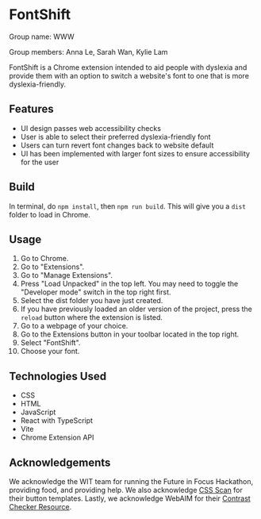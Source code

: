 # FontShift

Group name: WWW

Group members: Anna Le, Sarah Wan, Kylie Lam

FontShift is a Chrome extension intended to aid people with dyslexia and provide them with an option to switch a website's font to one that is more dyslexia-friendly.

## Features

- UI design passes web accessibility checks
- User is able to select their preferred dyslexia-friendly font
- Users can turn revert font changes back to website default
- UI has been implemented with larger font sizes to ensure accessibility for the user

## Build

In terminal, do `npm install`, then `npm run build`. This will give you a `dist` folder to load in Chrome.

## Usage

1. Go to Chrome.
2. Go to "Extensions".
3. Go to "Manage Extensions".
4. Press "Load Unpacked" in the top left. You may need to toggle the "Developer mode" switch in the top right first.
5. Select the dist folder you have just created.
6. If you have previously loaded an older version of the project, press the `reload` button where the extension is listed.
7. Go to a webpage of your choice.
8. Go to the Extensions button in your toolbar located in the top right.
9. Select "FontShift".
10. Choose your font.

## Technologies Used

- CSS
- HTML
- JavaScript
- React with TypeScript
- Vite
- Chrome Extension API

## Acknowledgements

We acknowledge the WIT team for running the Future in Focus Hackathon, providing food, and providing help. We also acknowledge [CSS Scan](https://getcssscan.com/css-buttons-examples) for their button templates. Lastly, we acknowledge WebAIM for their [Contrast Checker Resource](https://webaim.org/resources/contrastchecker/).
